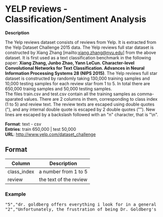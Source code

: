 # YELP reviews - Classification/Sentiment Analysis
**Description** 

The Yelp reviews dataset consists of reviews from Yelp. It is extracted from the Yelp Dataset Challenge 2015 data. 
The Yelp reviews full star dataset is constructed by Xiang Zhang [mailto:xiang.zhang@nyu.edu] from the above dataset. It is first used as a text classification benchmark in the following paper: __Xiang Zhang, Junbo Zhao, Yann LeCun. Character-level Convolutional Networks for Text Classification. Advances in Neural Information Processing Systems 28 (NIPS 2015)__.
The Yelp reviews full star dataset is constructed by randomly taking 130,000 training samples and 10,000 testing samples for each review star from 1 to 5. In total there are 650,000 trainig samples and 50,000 testing samples.   
The files train.csv and test.csv contain all the training samples as comma-sparated values. There are 2 columns in them, corresponding to class index (1 to 5) and review text. The review texts are escaped using double quotes ("), and any internal double quote is escaped by 2 double quotes (""). New lines are escaped by a backslash followed with an "n" character, that is "\n".

**Format**: text - csv  
**Entries**:  train 650,000  |	test 50,000   
**URL**: http://www.yelp.com/dataset_challenge

## Format
| Column | Description        |
| ----- | ------------------ |
|class_index | a number from 1 to 5 |
|review | the text of the review |

### Example
<pre>
"5","dr. goldberg offers everything i look for in a general practitioner.  he's nice and easy to talk to without being patronizing; he's always on time in seeing his patients; he's affiliated with a top-notch hospital (nyu) which my parents have explained to me is very important in case something happens and you need surgery; and you can get referrals to see specialists without having to see him first.  really, what more do you need?  i'm sitting here trying to think of any complaints i have about him, but i'm really drawing a blank."
"2","Unfortunately, the frustration of being Dr. Goldberg's patient is a repeat of the experience I've had with so many other doctors in NYC -- good doctor, terrible staff.  It seems that his staff simply never answers the phone.  It usually takes 2 hours of repeated calling to get an answer.  Who has time for that or wants to deal with it?  I have run into this problem with many other doctors and I just don't get it.  You have office workers, you have patients with medical needs, why isn't anyone answering the phone?  It's incomprehensible and not work the aggravation.  It's with regret that I feel that I have to give Dr. Goldberg 2 stars."
</pre>


